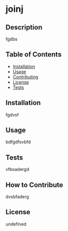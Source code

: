 # joinj
## Description

fgdbs
## Table of Contents
- [Installation](#Installation)
- [Usage](#Usage)
- [Contributing](#Contributing)
- [License](#License)
- [Tests](#Tests)
## Installation

fgdvsf
## Usage

bdfgdfsvbfd
## Tests

vfbsadergd
## How to Contribute

dvsbfaderg
## License

undefined